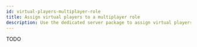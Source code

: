 ```yaml
---
id: virtual-players-multiplayer-role
title: Assign virtual players to a multiplayer role
description: Use the dedicated server package to assign virtual players to a multiplayer role.
---
```



TODO